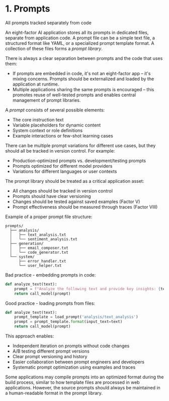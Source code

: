 # 1. Prompts
All prompts tracked separately from code

An eight-factor AI application stores all its prompts in dedicated files, separate from application code. A prompt file can be a simple text file, a structured format like YAML, or a specialized prompt template format. A collection of these files forms a *prompt library*.

There is always a clear separation between prompts and the code that uses them:
* If prompts are embedded in code, it's not an eight-factor app – it's mixing concerns. Prompts should be externalized and loaded by the application at runtime.
* Multiple applications sharing the same prompts is encouraged – this promotes reuse of well-tested prompts and enables central management of prompt libraries.

A *prompt* consists of several possible elements:
* The core instruction text
* Variable placeholders for dynamic content
* System context or role definitions
* Example interactions or few-shot learning cases

There can be multiple prompt variations for different use cases, but they should all be tracked in version control. For example:
* Production-optimized prompts vs. development/testing prompts
* Prompts optimized for different model providers
* Variations for different languages or user contexts

The prompt library should be treated as a critical application asset:
* All changes should be tracked in version control
* Prompts should have clear versioning
* Changes should be tested against saved examples (Factor V)
* Prompt effectiveness should be measured through traces (Factor VIII)

Example of a proper prompt file structure:
```
prompts/
  ├── analysis/
  │   ├── text_analysis.txt
  │   └── sentiment_analysis.txt
  ├── generation/
  │   ├── email_composer.txt
  │   └── code_generator.txt
  └── system/
      ├── error_handler.txt
      └── user_helper.txt
```

Bad practice - embedding prompts in code:
```python
def analyze_text(text):
    prompt = f"Analyze the following text and provide key insights: {text}"
    return call_model(prompt)
```

Good practice - loading prompts from files:
```python
def analyze_text(text):
    prompt_template = load_prompt('analysis/text_analysis')
    prompt = prompt_template.format(input_text=text)
    return call_model(prompt)
```

This approach enables:
* Independent iteration on prompts without code changes
* A/B testing different prompt versions
* Clear prompt versioning and history
* Easier collaboration between prompt engineers and developers
* Systematic prompt optimization using examples and traces

Some applications may compile prompts into an optimized format during the build process, similar to how template files are processed in web applications. However, the source prompts should always be maintained in a human-readable format in the prompt library.
